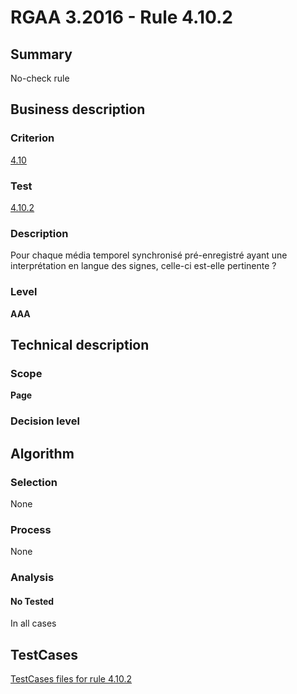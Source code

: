 # RGAA 3.2016 - Rule 4.10.2

## Summary
No-check rule


## Business description

### Criterion
[4.10](http://references.modernisation.gouv.fr/rgaa-accessibilite/criteres.html#crit-4-10)

### Test
[4.10.2](http://references.modernisation.gouv.fr/rgaa-accessibilite/criteres.html#test-4-10-2)

### Description
Pour chaque média temporel synchronisé pré-enregistré ayant une interprétation en langue des signes, celle-ci est-elle pertinente ?

### Level
**AAA**


## Technical description

### Scope
**Page**

### Decision level


## Algorithm

### Selection
None

### Process
None

### Analysis

#### No Tested
In all cases


##  TestCases

[TestCases files for rule 4.10.2](https://github.com/Asqatasun/Asqatasun/tree/RGAA_3.2016/rules/rules-rgaa3.2016/src/test/resources/testcases/rgaa32016/Rgaa32016Rule041002/)


